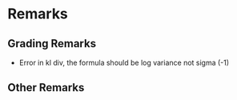 
# Remarks


## Grading Remarks
- Error in kl div, the formula should be log variance not sigma (-1)

## Other Remarks

